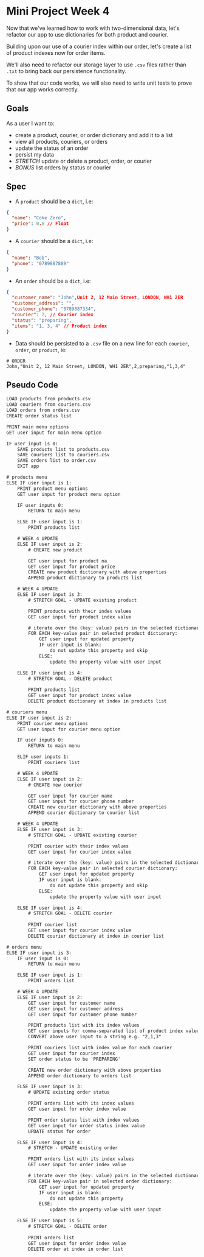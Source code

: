 # Mini Project Week 4

Now that we've learned how to work with two-dimensional data, let's refactor our app to use dictionaries for both product and courier.

Building upon our use of a courier index within our order, let's create a list of product indexes now for order items.

We'll also need to refactor our storage layer to use `.csv` files rather than `.txt` to bring back our persistence functionality.

To show that our code works, we will also need to write unit tests to prove that our app works correctly.

## Goals

As a user I want to:

- create a product, courier, or order dictionary and add it to a list
- view all products, couriers, or orders
- update the status of an order
- persist my data
- _STRETCH_ update or delete a product, order, or courier
- _BONUS_ list orders by status or courier

## Spec

- A `product` should be a `dict`, i.e:

```json
{
  "name": "Coke Zero",
  "price": 0.8 // Float
}
```

- A `courier` should be a `dict`, i.e:

```json
{
  "name": "Bob",
  "phone": "0789887889"
}
```

- An `order` should be a `dict`, i.e:

```json
{
  "customer_name": "John",Unit 2, 12 Main Street, LONDON, WH1 2ER
  "customer_address": "",
  "customer_phone": "0789887334",
  "courier": 2, // Courier index
  "status": "preparing",
  "items": "1, 3, 4" // Product index
}
```

- Data should be persisted to a `.csv` file on a new line for each `courier`, `order`, or `product`, ie:

```csv
# ORDER
John,"Unit 2, 12 Main Street, LONDON, WH1 2ER",2,preparing,"1,3,4"
```

## Pseudo Code

```txt
LOAD products from products.csv    
LOAD couriers from couriers.csv    
LOAD orders from orders.csv        
CREATE order status list

PRINT main menu options
GET user input for main menu option

IF user input is 0:
    SAVE products list to products.csv
    SAVE couriers list to couriers.csv
    SAVE orders list to order.csv
    EXIT app

# products menu
ELSE IF user input is 1:
    PRINT product menu options
    GET user input for product menu option

    IF user inputs 0:
        RETURN to main menu

    ELSE IF user input is 1:
        PRINT products list

    # WEEK 4 UPDATE
    ELSE IF user input is 2:
        # CREATE new product

        GET user input for product na
        GET user input for product price
        CREATE new product dictionary with above properties
        APPEND product dictionary to products list

    # WEEK 4 UPDATE
    ELSE IF user input is 3: 
        # STRETCH GOAL - UPDATE existing product

        PRINT products with their index values
        GET user input for product index value

        # iterate over the (key: value) pairs in the selected dictionary
        FOR EACH key-value pair in selected product dictionary:
            GET user input for updated property
            IF user input is blank:
                do not update this property and skip
            ELSE:
                update the property value with user input

    ELSE IF user input is 4:
        # STRETCH GOAL - DELETE product
        
        PRINT products list
        GET user input for product index value
        DELETE product dictionary at index in products list

# couriers menu
ELSE IF user input is 2:
    PRINT courier menu options
    GET user input for courier menu option

    IF user inputs 0:
        RETURN to main menu

    ELIF user inputs 1:
        PRINT couriers list

    # WEEK 4 UPDATE
    ELSE IF user input is 2:
        # CREATE new courier

        GET user input for courier name
        GET user input for courier phone number
        CREATE new courier dictionary with above properties
        APPEND courier dictionary to courier list

    # WEEK 4 UPDATE
    ELSE IF user input is 3: 
        # STRETCH GOAL - UPDATE existing courier

        PRINT courier with their index values
        GET user input for courier index value

        # iterate over the (key: value) pairs in the selected dictionary
        FOR EACH key-value pair in selected courier dictionary:
            GET user input for updated property
            IF user input is blank:
                do not update this property and skip
            ELSE:
                update the property value with user input

    ELSE IF user input is 4:
        # STRETCH GOAL - DELETE courier
            
        PRINT courier list
        GET user input for courier index value
        DELETE courier dictionary at index in courier list

# orders menu
ELSE IF user input is 3:
    IF user input is 0:
        RETURN to main menu

    ELSE IF user input is 1:
        PRINT orders list

    # WEEK 4 UPDATE
    ELSE IF user input is 2:
        GET user input for customer name
        GET user input for customer address
        GET user input for customer phone number

        PRINT products list with its index values
        GET user inputs for comma-separated list of product index values
        CONVERT above user input to a string e.g. "2,1,3"

        PRINT couriers list with index value for each courier
        GET user input for courier index
        SET order status to be 'PREPARING'

        CREATE new order dictionary with above properties
        APPEND order dictionary to orders list

    ELSE IF user input is 3:
        # UPDATE existing order status

        PRINT orders list with its index values
        GET user input for order index value

        PRINT order status list with index values
        GET user input for order status index value
        UPDATE status for order

    ELSE IF user input is 4:
        # STRETCH - UPDATE existing order

        PRINT orders list with its index values
        GET user input for order index value

        # iterate over the (key: value) pairs in the selected dictionary
        FOR EACH key-value pair in selected order dictionary:
            GET user input for updated property
            IF user input is blank:
                do not update this property
            ELSE:
                update the property value with user input

    ELSE IF user input is 5:
        # STRETCH GOAL - DELETE order
                    
        PRINT orders list
        GET user input for order index value
        DELETE order at index in order list
```
